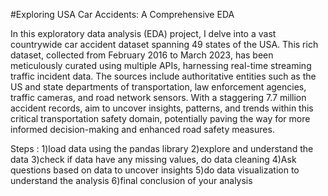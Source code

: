 #Exploring USA Car Accidents: A Comprehensive EDA

In this exploratory data analysis (EDA) project, I delve into a vast countrywide car accident dataset spanning 49 states of the USA. This rich dataset, collected from February 2016 to March 2023, has been meticulously curated using multiple APIs, harnessing real-time streaming traffic incident data. The sources include authoritative entities such as the US and state departments of transportation, law enforcement agencies, traffic cameras, and road network sensors. With a staggering 7.7 million accident records, aim to uncover insights, patterns, and trends within this critical transportation safety domain, potentially paving the way for more informed decision-making and enhanced road safety measures.

Steps : 
1)load data using the pandas library
2)explore and understand the data
3)check if data have any missing values, do data cleaning
4)Ask questions based on data to uncover insights
5)do data visualization to understand the analysis
6)final conclusion of your analysis
 
